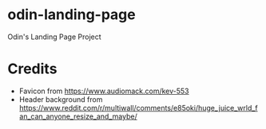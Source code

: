 # odin-landing-page
Odin's Landing Page Project

# Credits
- Favicon from https://www.audiomack.com/kev-553
- Header background from https://www.reddit.com/r/multiwall/comments/e85oki/huge_juice_wrld_fan_can_anyone_resize_and_maybe/